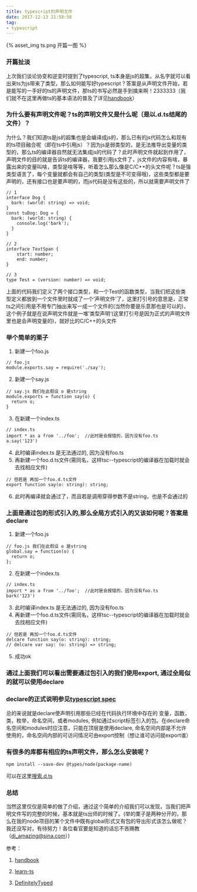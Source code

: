 ```yaml
---
title: typescript的声明文件
date: 2017-12-13 21:58:58
tag:
- typescript
---
```


{% asset_img ts.png 开篇一图 %}

### 开篇扯淡
上次我们谈论协变和逆变时提到了typescript, ts本身是js的超集，从名字就可以看出来ts为js带来了类型，那么如何能写好typescript？答案是从声明文件开始，若是能写的一手好的ts的声明文件，那ts的书写必然是手到擒来啊！2333333（我们就不在这里再做ts的基本语法的普及了详见[handbook](https://www.typescriptlang.org/docs/handbook/basic-types.html)）

### 为什么要有声明文件呢？ts的声明文件又是什么呢（是以.d.ts结尾的文件）？
为什么？我们知道ts是js的超集也是会编译成js的，那么已有的js代码怎么和现有的ts项目融合呢（即在ts中引用js）？因为js是弱类型的，是无法推导出变量的类型的，那么ts的编译器自然就无法集成js的代码了？此时声明文件就起到作用了，声明文件的目的就是告诉ts的编译器，我要引用js文件了，js文件的内容有啥，暴露出来的变量叫啥，类型是啥等等，听着怎么那么像是C/C++的头文件呢？ts是强类型语言了，每个变量就都会有自己的类型(类型是不可变得哦)，这些类型都是要声明的，还有接口也是要声明的，而js代码是没有这些的，所以就需要声明文件了
```
// 1
interface Dog {
  bark: (world: string) => void;
}
const tuDog: Dog = {
  bark: (world: string) {
    console.log('bark');
  }
}

// 2
interface TextSpan {
    start: number;
    end: number;
}

// 3
type Test = (version: number) => void;
```
上面的代码我们定义了两个接口类型，和一个Test的函数类型，当我们把这些类型定义都放到一个文件里时就成了一个‘声明文件’了，这里打引号的意思是，正常ts之间引用是不用专门抽出来写一成一个文件的(当然你要是乐意那也是可以的)，这个例子就是在说声明文件就是一堆’类型声明‘(这里打引号是因为正式的声明文件里也是会声明变量的)，就好比的C/C++的头文件

### 举个简单的栗子
1. 新建一个foo.js
```
// foo.js
module.exports.say = require('./say');
```
2. 新建一个say.js
```
// say.js 我们在此假设 o 是string
module.exports = function say(o) {
  return o;
}
```
3. 在新建一个index.ts
```
// index.ts
import * as a from '../foo';  //此时是会报错的，因为没有foo.ts
a.say('123')
```
4. 此时编译index.ts 是无法通过的, 因为没有foo.ts
5. 再新建一个foo.d.ts文件(需同名，这样tsc--typescript的编译器在加载时就会去找相应文件)
```
// 但若是 再加一个foo.d.ts文件
export function say(o: string): string;
```
6. 此时再编译就会通过了，而且若是调用穿得参数不是string，也是不会通过的

### 上面是通过包的形式引入的,那么全局方式引入的又该如何呢？答案是declare
1. 新建一个foo.js
```
// foo.js 我们在此假设 o 是string
global.say = function(o) {
  return o;
};
```

2. 在新建一个index.ts
```
// index.ts
import * as a from '../foo';  //此时是会报错的，因为没有foo.ts
bark('123')
```
3. 此时编译index.ts 是无法通过的, 因为没有foo.ts
4. 再新建一个foo.d.ts文件(需同名，这样tsc--typescript的编译器在加载时就会去找相应文件)
```
// 但若是 再加一个foo.d.ts文件
delcare function say(o: string): string;
// delcare var say: (o: string) => string;
```
5. 成功ok

### 通过上面我们可以看出需要通过包引入的我们使用export, 通过全局似的就可以使用declare

### declare的正式说明参见[typescript spec](https://github.com/Microsoft/TypeScript/blob/master/doc/spec.md#12-ambients)
总的来说就是declare使声明引用那些已经在代码执行环境中存在的 变量，函数，类，枚举，命名空间，或者modules, 例如通过script标签引入的包。在declare命名空间和modules时应注意，只能在顶层是使用declare, 命名空间内部是不允许使用的，命名空间内部的可访问情况可由export控制（想让谁可访问就export谁）


### 有很多的库都有相应的ts声明文件，那么怎么安装呢？
```
npm install --save-dev @types/node(package-name)
```
可以在这里[搜索.d.ts](http://definitelytyped.org/)

### 总结
当然这里仅仅是简单的做了介绍，通过这个简单的介绍我们可以发现，当我们把声明文件写的完整的时候，基本就是ts出师的时候了。(举的栗子是两种分开的，那么在我的node项目的某个文件中既有global形式又有包的导出形式该怎么做呢？我还没写对，有待努力！各位看官要是知道的话忘不吝赐教（dj_amazing@sina.com）)

参考：
1. [handbook](https://www.typescriptlang.org/docs/handbook/basic-types.html)

2. [learn-ts](https://github.com/TypeStrong/learn-typescript)

3. [DefinitelyTyped](https://github.com/DefinitelyTyped)
